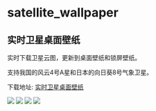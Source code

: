 # satellite_wallpaper

## 实时卫星桌面壁纸

实时下载卫星云图，更新到桌面壁纸和锁屏壁纸。

支持我国的风云4号A星和日本的向日葵8号气象卫星。

下载地址: <a href="https://www.ccfish.run/satellite_wallpaper">实时卫星桌面壁纸</a>

<img src="https://www.ccfish.run/satellite_wallpaper/fy4a.jpg" />

<img src="https://www.ccfish.run/satellite_wallpaper/h8.jpg" />

<img src="https://www.ccfish.run/satellite_wallpaper/fy4a.png" />

<img src="https://www.ccfish.run/satellite_wallpaper/h8.png" />